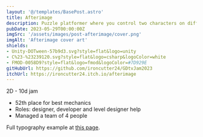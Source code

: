 ```yaml
---
layout: '@/templates/BasePost.astro'
title: Afterimage
description: Puzzle platformer where you control two characters on different planes of existence that collaborate to clear puzzle rooms.
pubDate: 2023-05-29T00:00:00Z
imgSrc: '/assets/images/post-afterimage/cover.png'
imgAlt: 'Afterimage cover art'
shields:
- Unity-DOTween-57b9d3.svg?style=flat&logo=unity
- C%23-%23239120.svg?style=flat&logo=csharp&logoColor=white
- FMOD-0058D9?style=flat&logo=fmod&logoColor=#7D929E
gitHubUrl: https://github.com/ironcutter24/GDtvJam2023
itchUrl: https://ironcutter24.itch.io/afterimage
---
```


2D - 10d jam

- 52th place for best mechanics
- Roles: designer, developer and level designer help
- Managed a team of 4 people

Full typography example at [this page](../sixth-post/).
